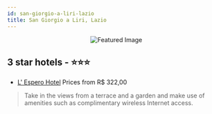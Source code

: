 ```yaml
---
id: san-giorgio-a-liri-lazio
title: San Giorgio a Liri, Lazio
---
```


<center><img src="https://i.travelapi.com/hotels/15000000/14740000/14739400/14739356/582a3558_z.jpg" alt="Featured Image" /></center>


##  3 star hotels - ⭐️⭐️⭐️

-    [L' Espero Hotel](https://us.hurb.com/hotels/san-giorgio-a-liri/l-espero-hotel-JNP-JP584743?cmp=18055) Prices from R$ 322,00
   > Take in the views from a terrace and a garden and make use of amenities such as complimentary wireless Internet access.
